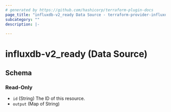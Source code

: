 ```yaml
---
# generated by https://github.com/hashicorp/terraform-plugin-docs
page_title: "influxdb-v2_ready Data Source - terraform-provider-influxdb-v2"
subcategory: ""
description: |-
  
---
```


# influxdb-v2_ready (Data Source)





<!-- schema generated by tfplugindocs -->
## Schema

### Read-Only

- `id` (String) The ID of this resource.
- `output` (Map of String)


